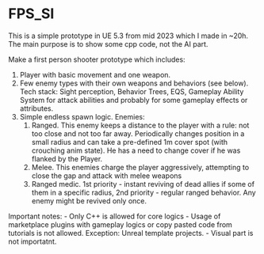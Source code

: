# FPS_SI
This is a simple prototype in UE 5.3 from mid 2023 which I made in ~20h.
The main purpose is to show some cpp code, not the AI part.

Make a first person shooter prototype which includes: 
1. Player with basic movement and one weapon.
2. Few enemy types with their own weapons and behaviors (see below). Tech stack: Sight perception, Behavior Trees, EQS, Gameplay Ability System for attack abilities and probably for some gameplay effects or attributes. 
3. Simple endless spawn logic. Enemies: 
	1. Ranged. This enemy keeps a distance to the player with a rule: not too close and not too far away. Periodically changes position in a small radius and can take a pre-defined 1m cover spot (with crouching anim state). He has a need to change cover if he was flanked by the Player. 
	2. Melee. This enemies charge the player aggressively, attempting to close the gap and attack with melee weapons 
	3. Ranged medic. 1st priority - instant reviving of dead allies if some of them in a specific radius, 2nd priority - regular ranged behavior. Any enemy might be revived only once. 
	
Important notes: - Only C++ is allowed for core logics - Usage of marketplace plugins with gameplay logics or copy pasted code from tutorials is not allowed. 
Exception: Unreal template projects. - Visual part is not importatnt.
